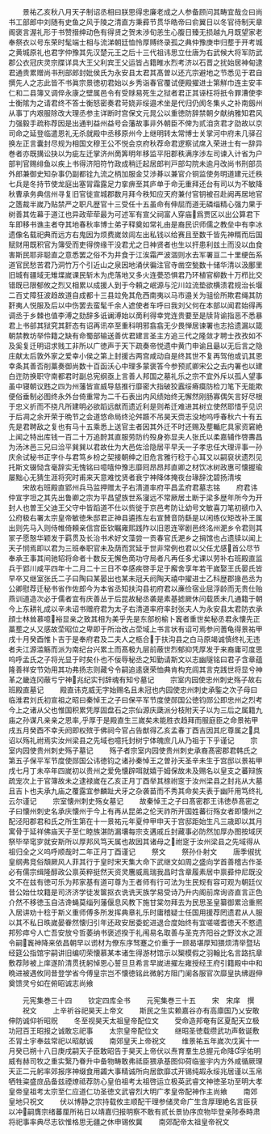 <!-- { "loadSidebar": true } -->
　　景祐乙亥秋八月天子制诏丞相曰朕思得忠廉老成之人参备顾问其畴宜哉佥曰尚书工部郎中刘随有史鱼之风于陵之清直方秉彛节贯华皓帝曰俞翼日以冬官待制天章阁褒言渥礼形于书赞搢绅动色有得贤之贺未渉旬恙生心腹日臻无损越九月既望家老奉祭衣以号东荣时髦端士相与流涕朝廷恤怜厚赙终录孤之典仲豫庚申归塟于开考城之黄城原礼也君字仲豫其先汉楚元王之后十三代祖讳思立仕唐为右武候大将军防武郡公衣冠庆灵宗牒详具大王父利宾王父运皆占籍睢水烈考济以石晋之扰始居神甸逮君通贵累赠尚书刑部郎封妣侯氏为永安县太君其髙曽以还亢宗避地之节悉见于君自撰先人之志此皆不书眞宗景徳初君始以乡秀诣春官覆试便殿擢进士第觧巾连主安丰仁和二县簿又调倅永康之壁属邑令有受赇易死生之狱者君正其诬枉将扺令罪漕使李士衡隂为之请君终不答士衡怒密奏君苛娆非绥邉术坐是代归仍阂冬集乆之补南劔州从事丁内艰服除改大理丞参主详断时宫保文元晁公以重徳防辞禁朝夕献纳雅知君风力强毅手疏称荐因是出通判益州益号会藩故事非外朝臣不俾为贰洎贪君才劭故以京司命之延登临遣恩礼无杀就殿中丞移原州今上继明转太常博士关掌河中府未几驿召换左正言囊封尽规为相国文穆王公不悦会京府秋荐命君逻察试席入荣进士有一辞异巻者亦既搆讼抉以为疵左迁掌济州啇筭明年移监平阳郡秩满序渉左司谏入计省为户部判官赐绯鱼以疾上书得济阳符竹政成稍迁起居郎判戸部勾院未逾月改尚书刑部员外郎兼御史知杂事仍副都铨九流之柄加服金艾渉朞以兼官介铜监使务明道建元迁秩七兵是冬持节使龙庭出塞冐霜露足力挛痹至其庐单于命无重拜还台有司以为不敏降秋曹承务典信州寻复旧官徙宣城郡数月拜今秩知应天府兼付官钥被召赴阙再居地官之簉裁半嵗乃贴禁严之职凡歴官十三受任十五虽命有伸屈而道无磷缁精心强力果于树善其佐幕于道江也异政荦荦最为可述军有宣父祠富人穿庙爲贾区以出公算君下车即移书谯主者夺其地春秋率博士弟子释奠如常礼由是裔民识师儒之教垒中有李冰遗像名载祀典而远方右鬼因为烦费嵗敛闾左出私钱以给赛且至数千皆先神糈而后国赋财用既积官为簿受而吏得傍缘干没君尤之日神贤者也生以扞患利兹土而没以血食害斯民耶非聪直之意悉罢之俗不为井食于江涘霜严波涸则水去军署亘二十里绠缶系道官民愁苦君乃洞竹万个引近山之泉因地涌伏徧注官寺凿空甃数十储华清以汲鄽里旧城有疆域无雉堞嵗课民斩木为虎落地又多火连甍恐惧君乃环植官柳数十万栉比交错既已限郁攸之烈又相累以成援人到于今頼之岷源与沱川竝流垫欲横溃君规治长堰二百丈障狂波趋故道自成都十三县竝免其危西南夷以马市邉关为驵侩所欺君绳其防姧夷人悦服及后以中伤罢去蛮髦千余人遮使者车呼曰我刘父何在本部以闻君始得再调丞于乡棘也值李溥之劾辞多诋谰溥始以啇利得幸党连贵要至是牍背谕指恶不悉暴君上书郤其狱究其姧态有诏再讯卒至重科明邪翕翕无少畏惮居谏署也志拾遗漏以箴朝禁教坊举伶籍之缺有命蜀部输送善优君建言圣主方追三代之隆敛才聘士孜孜如不及奚复迁明诏求贱工非所以广徳声于天下疏奏帝悦遗中黄门申谕且朂以无后言之隐庄献太后敦外家之爱幸小侯之第上封援古两宫咸动自是终其世不复再驾他或讥其恩幸条其善否削藁奏御尚数十百函沃心中理多蒙褒答今参预贰卿宋公之去内署也以建白迕防换职守南都君时副总宪纲亟上言善人邦国之墓礼乐之宗不宜外斥以孤人望事虽中寝朝议韪之四为州藩皆宣威导慈推行靡密大指破狡蠧绥瘠瘼防检刀笔下无能欺便俗垂制必图终永外台倚重常为二千石表出内风绩始终无懈然刚肠寡偶矢言好尽根于忠义折而不挠凡所建明必欲蹈远猷而遗近利是则希迁难进其树立使然耶惜乎见识于后凋之余开荣于晩节之会道悠命局终沦舛踬不吊昊天赍志没地呜呼春秋六十有五先是君聘敌之复也有马十五乘悉上送官主者因其外迁不时还赐及塟輴庀具家资窘絶上闻之特出库钱一百二十万追酧其直服劳防约殁身弥显夫人张氏以柔嘉辅作啓夀昌为汤沐邑三兄曰洽平巽巽以君故仕为大邑佐洽隐居平早夭一子孝忠任大理评事一孙庆余试秘书正字仆与君笃乡枌之契接朝绅之旧危言雅行稔于心耳又以嗣裒状遗烈见托斯文辍恸含毫辞实无愧铭曰噫嘻仲豫志靡囘昂昂邦直卿之材饮冰树政惠可懐握瑜屡黜心无猜生涯将究时甫来天意难忱贤者衰宁神降体掩夜台瑑辞沈碧扬清埃
　　宋故右班殿直郢州兵马监押赠太子右清道率府平昌孟府君墓志铭
　　府君讳仲宣字坦之其先出鲁卿之宗为平昌望族世系寖远不常厥居土断于梁多歴年所今为开封人也曽王父迪王父守中皆蹈道不仕以赀徙于京邑考防让幼号文敏喜刀笔初禠巾入公府极右署太宗皇帝敏徳朱邸君正神县遴拣左右宣賛音防繇是以闲练仪矩改补王属出则先马入则侍帷倚頼亲信宫臣钦瞩雍熙践阼以旧恩连宰剧邑终洺州淝乡令君则其冡子愿慤华颖发于羁贯及长治书术好文藻尝一贡春官氏淝乡之捐馆也占遗牍以闻上天子悯焉即以君为三班奉职官未及荫而赏延于世非常例也君以父任尤感首公尽节奉承王事其间驰轺将命者十数反无懈色啇功守局者凡再任多尤课以劳补右班殿直监兵于郢川咸平四年十二月二十三日不幸感疾啓手足于廨舍享年若干嵗娶王氏晏氏皆早卒又继室张氏二子曰陶曰某晏出也某未冠夭阏陶天禧中擢进士乙科歴郡掾邑丞为公卿慰荐迁秘书省作佐郎今为本省丞知扶沟县初府君以亷俭宿业屈浮龄而无贵仕贻燕训道造次必于儒者宜有庆善丛于后昆故秘丞袭是素基摅厥休问载质未几通籍于朝今上东耕礼成以辛未诏书赠府君为太子右清道率府率封张夫人为永安县太君防衣承顔士林耸慕噫裕显亲之致其相为美乎先是东部枌榆卜竁者重世矣秘丞君永懐先正藁塟之乆又感故茔昭位之卑即于所治改占茔域上书言状有诏可焉参问蓍龟得景祐甲戌十月癸酉惟卜吉于是奉府君及二夫人之柩合于扶沟县之白马原竭诚慎终礼无违者夫江源滥觞而派为南纪台兴累土而髙极九层前蔽世烈郁抑凭厚发于来裔庸可度思呜呼孟氏之子将光显于时矣仆也不佞辱秘丞之知勤请斯文以志幽隧铭曰君子含章蕴隆善祥安节効用其功弗扬志则藏兮令嗣追逺襃荣恤典肯构充闾其言克践世将显兮神革之畿连冈蔽亏宁神兆纪实刊辞魂有知兮墓记
　　宗室内园使忠州刺史殇子故右班殿直墓记
　　殿直讳克威无字始赐名且未冠也内园使忠州刺史承鍳之次子母曰临淮君刘氏初宣祖之昭曰秦悼王之子曰保平军节度使郧国公徳钧郧公即忠州之烈考今上之诸从父也惟国积累凭厚固盘石之宗仙源庆瓞派分枝附天子以为三后之属籍九庙之孙谋凡亲亲之恩率乎厚于是殿直生三嵗矣未能胜衣趋拜而服庭臣之命景祐甲戌五月癸酉不幸夭阏即权殡于佛祠今官占告猷得乙亥孟春丁酉吉因其庀尊属之具诏以殇礼祔焉实汝州梁县之先域也噫托封树宁体魄庶几从乃祖于下乎谨记
　　宗室内园使贵州刺史殇子墓记
　　殇子者宗室内园使贵州刺史承裔髙密郡君韩氏之第五子保平军节度使郧国公讳徳钧之诸孙秦悼王之曽孙天圣辛未生于宫邸以景祐甲戌七月丁未卒年四嵗初以贵州之爱免懐辟咡就嬉于姆保故未及赐名以皇支之蕃辩族疏宠次上于官簿故未之逮禄嵗在乙亥正月丁酉举其榇祔窆于汝州梁县之封兆从大墓且吉卜也夫承九庙之覆露宜参麟趾犬牙之杂袭苗而不秀其命矣夫表于幽阡用笃终礼云尔谨记
　　宗室懐州刺史殇女墓记
　　故秦悼王之子曰髙密郡王讳徳恭髙密之子曰懐州刺史名承庆懐州于今上有再从昆弟之伦天祚所开国姓蕃衍殇女者即懐州之配泾阳郡君和氏之所生第在十一景祐元年夏仲甲申天于宫邸距始生凡三歳即以其月寓骨于延祥佛庙天子至仁睦族湛防漏壤每宗支遘戚丘封藏事必防然加厚办图按域厌祭毕举窀穸就安斯所以厚邦风笃天属也故因其诸母之祔窆于汝州梁县之先域得从祖归全之义呜呼顺哉时二年正月丁酉谨记
　　祭文
　　祭孙仆射文
　　唐季俶扰皇纲弗竞俗頽厥风人菲其行于皇时宋天集大命下武继文如周之盛向学首善稽古作圣必有儒宗缉隆醇政公禀英粹挺然天资灵麐威鳯瑞我昌时含章履素居中禀彛仲尼既没文不在兹有徳可乐为邦家基有道可尊为王者师有行可法为生民规有容可观为朝廷仪昔公始仕坟籍是司济济学徒发箧抠衣诜诜天族学易受诗乃升内阁前席询咨直言正色介然不移徳玉自洁谗蝇莫缁列藩偃息风教下施甘棠勿拜去为民思圣皇纂御累洽重熈入居讲劝十稔于斯义重师傅多所发挥典章礼乐时庸稽疑士任国用援荐罔遗君从人服以其不私日昳嵗晏眷然懐归引年还政安居委蛇进退合度始终有宜嗟嗟耆徳天不憗遗邦殄瘁兮人亡吾安放兮哲萎纳书褒述揆于礼闱易名取善与圣克齐阳谷之野汶水之涯令嗣竁神降来依昌朝早以谫材为僚东序驽蹇之价重于一顾曷堪厚知猥烦清举暨玷经筵公指馆宇嗣讲旧编叨荣懐慕某本诸生得游材馆示以榘模假之羽翰比名言路抗章敷荐陟被上庠遂阶清贯抚躬悼恩心誓旦旦希言早嵗进擢左雍授经王府引籍殿中中和晩进被遇攸同昔登学省今傅皇宗岂不懐徳铭此微躬方阻门阑各服官次靡皇执绋遐伸奠馈灵兮如在俯昭诚志尚飨









　　元宪集巻三十四
　　钦定四库全书
　　元宪集巻三十五
　　宋　宋庠　撰
　　祝文
　　上辛祈谷祀昊天上帝文
　　斯民之生实赖嘉谷亦有高廪国乃乂安敢伸防诚仰祈昭贶
　　冬至视昊天太祖皇帝配位文
　　受命造邦奄有区夏配天立极功冠百王昭报之诚敢忘祀事
　　太宗皇帝配位文
　　继昭圣徳载缵武功声敎诞敷丕冐土宇奉兹常祀以昭献诚
　　南郊皇天上帝祝文
　　维景祐五年嵗次戊寅十一月癸已朔十八日庚戌嗣天子臣敢昭告于昊天上帝伏以焘育羣生总握元命降孚佑明威有赫司牧之重实繄乃眷升中备物畴敢弗祗臣猥承基图仰荷临鉴宇内方外咸循厥理天正二元躬率郊报序神缀食用蠲大事精诚所向居歆靡忒开锡纯嘏永绥兆居谨以玉帛牺牲粢盛庻品备兹禋燎祗荐防心皇伯祖考太祖啓运立极英武睿文神徳圣功至明大孝皇帝皇祖考太宗至仁应道仁功圣徳文武睿烈大明广孝皇帝配神作主尚飨
　　南郊皇地只祝文
　　伏以博静之宗持载攸主顺配干理参储灵命广生含厚理絶名言臣获以冲嗣膺宗绪蕃厘所祐日以靖嘉归报明察不敢有贰长景协序庶物毕登亲陟泰畤肃将祀事率典尽志钦惟格思无疆之休申锡攸冀
　　南郊配帝太祖皇帝祝文
